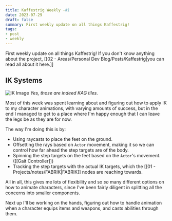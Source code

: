 ```yaml
---
title: Kaffestrig Weekly -#1
date: 2023-07-29
draft: false
summary: First weekly update on all things Kaffestrig!
tags:
- post
- weekly
---
```

First weekly update on all things Kaffestrig!
If you don't know anything about the project, [[02 - Areas/Personal Dev Blog/Posts/Kaffestrig|you can read all about it here.]]

## IK Systems
![IK Image](99%20-%20Meta/01%20-%20Images/ik_stuff.gif)
*Yes, those are indeed KAG tiles.*

Most of this week was spent learning about and figuring out how to apply IK to my character animations, with varying amounts of success, but in the end I managed to get to a place where I'm happy enough that I can leave the legs be as they are for now.

The way I'm doing this is by:
- Using raycasts to place the feet on the ground.
- Offsetting the rays based on `Actor` movement, making it so we can control how far ahead the step targets are of the body. 
- Spinning the step targets on the feet based on the `Actor`'s movement. ([[Gait Controller]])
- Tracking the step targets with the actual IK targets, which the [[01 - Projects/notes/FABRIK|FABRIK]] nodes are reaching towards.

All in all, this gives me lots of flexibility and so *so* many different options on how to animate characters, since I've been fairly diligent in splitting all the concerns into smaller components.

Next up I'll be working on the hands, figuring out how to handle animation when a character equips items and weapons, and casts abilities through them.